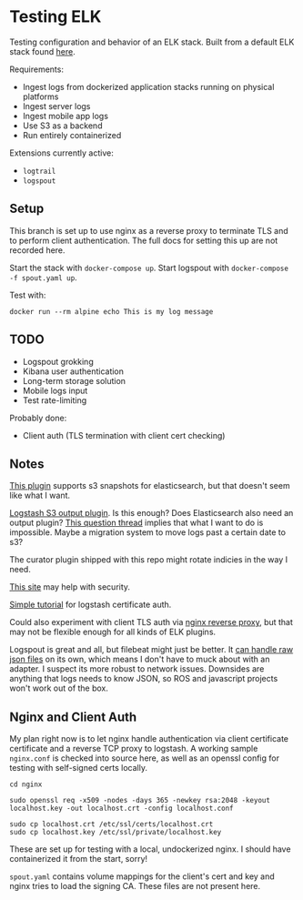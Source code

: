 # Testing ELK

Testing configuration and behavior of an ELK stack. Built from a default ELK stack found [here](https://github.com/deviantony/docker-elk). 

Requirements:
- Ingest logs from dockerized application stacks running on physical platforms 
- Ingest server logs
- Ingest mobile app logs
- Use S3 as a backend
- Run entirely containerized

Extensions currently active:
- `logtrail`
- `logspout`

## Setup 

This branch is set up to use nginx as a reverse proxy to terminate TLS and to perform client authentication. The full docs for setting this up are not recorded here.

Start the stack with `docker-compose up`. Start logspout with `docker-compose -f spout.yaml up`. 

Test with:

```
docker run --rm alpine echo This is my log message
```

## TODO

- Logspout grokking
- Kibana user authentication
- Long-term storage solution
- Mobile logs input
- Test rate-limiting

Probably done:
- Client auth (TLS termination with client cert checking)

## Notes

[This plugin](https://www.elastic.co/guide/en/elasticsearch/plugins/current/repository-s3.html) supports s3 snapshots for elasticsearch, but that doesn't seem like what I want.

[Logstash S3 output plugin](https://www.elastic.co/guide/en/logstash/current/plugins-outputs-s3.html). Is this enough? Does Elasticsearch also need an output plugin? [This question thread](https://discuss.elastic.co/t/send-logs-to-aws-s3/42914) implies that what I want to do is impossible. Maybe a migration system to move logs past a certain date to s3?

The curator plugin shipped with this repo might rotate indicies in the way I need.

[This site](https://elk-docker.readthedocs.io/) may help with security.

[Simple tutorial](http://www.inanzzz.com/index.php/post/en5u/adding-ssl-security-to-log-forwarding-from-filebeat-to-elasticsearch-logstash-kibana-elk-stack-and-filebeat-on-ubuntu-14-04) for logstash certificate auth.

Could also experiment with client TLS auth via [nginx reverse proxy](https://fardog.io/blog/2017/12/30/client-side-certificate-authentication-with-nginx/), but that may not be flexible enough for all kinds of ELK plugins.

Logspout is great and all, but filebeat might just be better. It [can handle raw json files](https://www.elastic.co/blog/structured-logging-filebeat) on its own, which means I don't have to muck about with an adapter. I suspect its more robust to network issues. Downsides are anything that logs needs to know JSON, so ROS and javascript projects won't work out of the box.

## Nginx and Client Auth

My plan right now is to let nginx handle authentication via client certificate certificate and a reverse TCP proxy to logstash. A working sample `nginx.conf` is checked into source here, as well as an openssl config for testing with self-signed certs locally.

```
cd nginx

sudo openssl req -x509 -nodes -days 365 -newkey rsa:2048 -keyout localhost.key -out localhost.crt -config localhost.conf

sudo cp localhost.crt /etc/ssl/certs/localhost.crt
sudo cp localhost.key /etc/ssl/private/localhost.key
```

These are set up for testing with a local, undockerized nginx. I should have containerized it from the start, sorry!

`spout.yaml` contains volume mappings for the client's cert and key and nginx tries to load the signing CA. These files are not present here. 

